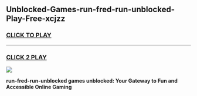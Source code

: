 
## Unblocked-Games-run-fred-run-unblocked-Play-Free-xcjzz
<h3>
<a href="https://premium76.site?title=run-fred-run-unblocked&ref=19M">CLICK TO PLAY</a></h3>
<hr>

<h3>
<a href="https://premium76.site?title=run-fred-run-unblocked&ref=19M">CLICK 2 PLAY</a>
  
</h3>

<a href="https://premium76.site?title=run-fred-run-unblocked&ref=19M"><img src="https://clearcache.store/games.png"></a>


**run-fred-run-unblocked games unblocked: Your Gateway to Fun and Accessible Online Gaming**
